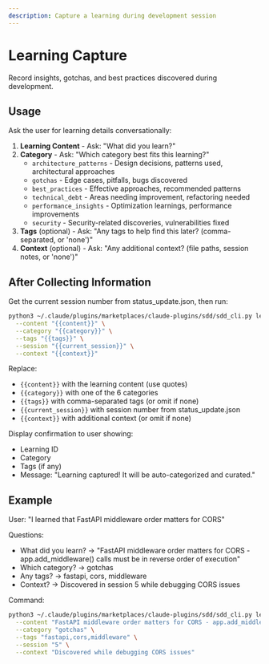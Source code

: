 ```yaml
---
description: Capture a learning during development session
---
```


# Learning Capture

Record insights, gotchas, and best practices discovered during development.

## Usage

Ask the user for learning details conversationally:

1. **Learning Content** - Ask: "What did you learn?"
2. **Category** - Ask: "Which category best fits this learning?"
   - `architecture_patterns` - Design decisions, patterns used, architectural approaches
   - `gotchas` - Edge cases, pitfalls, bugs discovered
   - `best_practices` - Effective approaches, recommended patterns
   - `technical_debt` - Areas needing improvement, refactoring needed
   - `performance_insights` - Optimization learnings, performance improvements
   - `security` - Security-related discoveries, vulnerabilities fixed
3. **Tags** (optional) - Ask: "Any tags to help find this later? (comma-separated, or 'none')"
4. **Context** (optional) - Ask: "Any additional context? (file paths, session notes, or 'none')"

## After Collecting Information

Get the current session number from status_update.json, then run:

```bash
python3 ~/.claude/plugins/marketplaces/claude-plugins/sdd/sdd_cli.py learn add-learning \
  --content "{{content}}" \
  --category "{{category}}" \
  --tags "{{tags}}" \
  --session "{{current_session}}" \
  --context "{{context}}"
```

Replace:
- `{{content}}` with the learning content (use quotes)
- `{{category}}` with one of the 6 categories
- `{{tags}}` with comma-separated tags (or omit if none)
- `{{current_session}}` with session number from status_update.json
- `{{context}}` with additional context (or omit if none)

Display confirmation to user showing:
- Learning ID
- Category
- Tags (if any)
- Message: "Learning captured! It will be auto-categorized and curated."

## Example

User: "I learned that FastAPI middleware order matters for CORS"

Questions:
- What did you learn? → "FastAPI middleware order matters for CORS - app.add_middleware() calls must be in reverse order of execution"
- Which category? → gotchas
- Any tags? → fastapi, cors, middleware
- Context? → Discovered in session 5 while debugging CORS issues

Command:
```bash
python3 ~/.claude/plugins/marketplaces/claude-plugins/sdd/sdd_cli.py learn add-learning \
  --content "FastAPI middleware order matters for CORS - app.add_middleware() calls must be in reverse order of execution" \
  --category "gotchas" \
  --tags "fastapi,cors,middleware" \
  --session "5" \
  --context "Discovered while debugging CORS issues"
```
